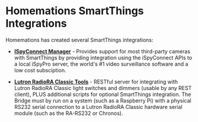# Homemations SmartThings Integrations

Homemations has created several SmartThings integrations:

- **[ISpyConnect Manager](ISpyConnect/)** - Provides support for most third-party cameras with SmartThings by providing integration using the iSpyConnect APIs to a local iSpyPro server, the world's #1 video surveillance software and a low cost subsciption.

- **[Lutron RadioRA Classic Tools](Lutron%20ERadioRA%20EClassic/)** - RESTful server for integrating with Lutron RadioRA Classic light switches and dimmers (usable by any REST client), PLUS additional scripts for optional SmartThings integration. The Bridge must by run on a system (such as a Raspberry Pi) with a physical RS232 serial connection to a Lutron RadioRA Classic hardware serial module (such as the RA-RS232 or Chronos).
